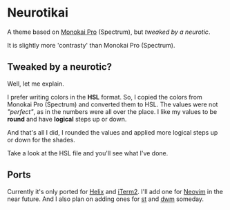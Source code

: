 # Neurotikai

A theme based on [Monokai Pro](https://monokai.pro/) (Spectrum), but *tweaked by a neurotic*.

It is slightly more 'contrasty' than Monokai Pro (Spectrum).

## Tweaked by a neurotic?

Well, let me explain.

I prefer writing colors in the **HSL** format.
So, I copied the colors from Monokai Pro (Spectrum) and converted them to HSL.
The values were not *"perfect"*, as in the numbers were all over the place.
I like my values to be **round** and have **logical** steps up or down.

And that's all I did, I rounded the values and applied more logical steps up or down for the shades.

Take a look at the HSL file and you'll see what I've done.

## Ports

Currently it's only ported for [Helix](https://helix-editor.com/) and [iTerm2](https://iterm2.com/).
I'll add one for [Neovim](https://neovim.io/) in the near future.
And I also plan on adding ones for [st](https://st.suckless.org/) and [dwm](https://dwm.suckless.org/) someday.
